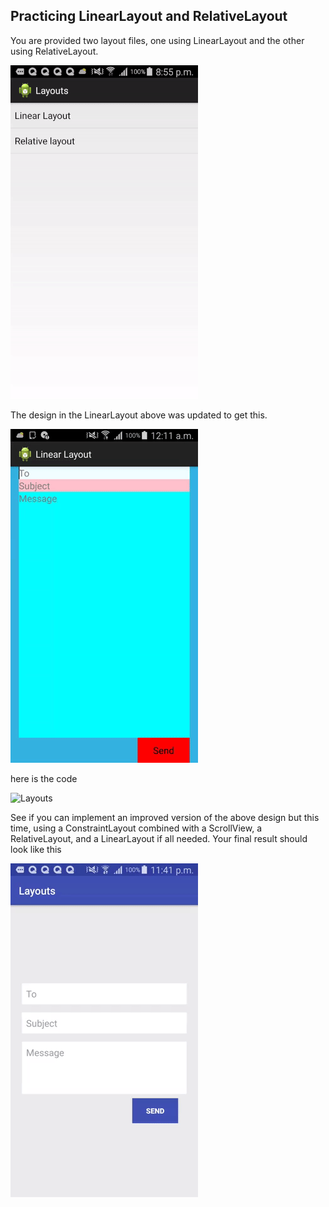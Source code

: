 ## Practicing LinearLayout and RelativeLayout

You are provided two layout files, one using LinearLayout and the other using RelativeLayout.

![Layouts](display/layout.gif)

The design in the LinearLayout above was updated to get this.

![Layouts](display/updated.gif)

here is the code

![Layouts](display/code_linearLayout.gif)

See if you can implement an improved version of the above design but this time, using a ConstraintLayout combined with a ScrollView, a RelativeLayout, and a LinearLayout if all needed. Your final result should look like this

![Try this](display/layout_final.gif) 

